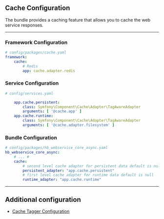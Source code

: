 ## Cache Configuration
The bundle provides a caching feature that allows you to cache the web service responses.
___
### Framework Configuration 
```yaml
# config/packages/cache.yaml
framework:
    cache:
        # Redis
        app: cache.adapter.redis
```

### Service Configuration

```yaml
# config/services.yaml

    app.cache.persistent:
        class: Symfony\Component\Cache\Adapter\TagAwareAdapter
        arguments: [ '@cache.app' ]
    app.cache.runtime:
        class: Symfony\Component\Cache\Adapter\TagAwareAdapter
        arguments: [ '@cache.adapter.filesystem' ]

```

### Bundle Configuration

```yaml
# config/packages/hb_webservice_core_async.yaml
hb_webservice_core_async:
    # ... #
    cache:
        # second level cache adapter for persistent data default is null
        persistent_adapter: "app.cache.persistent"
        # first level cache adapter for runtime data default is null
        runtime_adapter: "app.cache.runtime"
```
___
## Additional configuration
- [Cache Tagger Configuration](tagger.md) 